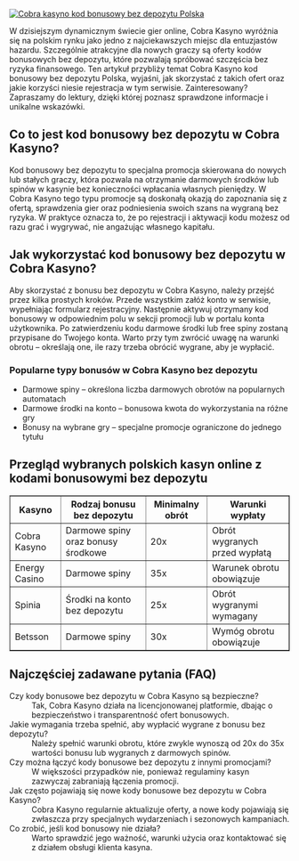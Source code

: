 [![Cobra kasyno kod bonusowy bez depozytu Polska](https://123-caf.pages.dev/gitsignup.png)](https://vrmoo.ru/Bt82HjjY)

<div>   <p>W dzisiejszym dynamicznym świecie gier online, Cobra Kasyno wyróżnia się na polskim rynku jako jedno z najciekawszych miejsc dla entuzjastów hazardu. Szczególnie atrakcyjne dla nowych graczy są oferty kodów bonusowych bez depozytu, które pozwalają spróbować szczęścia bez ryzyka finansowego. Ten artykuł przybliży temat Cobra Kasyno kod bonusowy bez depozytu Polska, wyjaśni, jak skorzystać z takich ofert oraz jakie korzyści niesie rejestracja w tym serwisie. Zainteresowany? Zapraszamy do lektury, dzięki której poznasz sprawdzone informacje i unikalne wskazówki.</p>    <h2>Co to jest kod bonusowy bez depozytu w Cobra Kasyno?</h2>   <p>Kod bonusowy bez depozytu to specjalna promocja skierowana do nowych lub stałych graczy, która pozwala na otrzymanie darmowych środków lub spinów w kasynie bez konieczności wpłacania własnych pieniędzy. W Cobra Kasyno tego typu promocje są doskonałą okazją do zapoznania się z ofertą, sprawdzenia gier oraz podniesienia swoich szans na wygraną bez ryzyka. W praktyce oznacza to, że po rejestracji i aktywacji kodu możesz od razu grać i wygrywać, nie angażując własnego kapitału.</p>  <h2>Jak wykorzystać kod bonusowy bez depozytu w Cobra Kasyno?</h2>   <p>Aby skorzystać z bonusu bez depozytu w Cobra Kasyno, należy przejść przez kilka prostych kroków. Przede wszystkim załóż konto w serwisie, wypełniając formularz rejestracyjny. Następnie aktywuj otrzymany kod bonusowy w odpowiednim polu w sekcji promocji lub w portalu konta użytkownika. Po zatwierdzeniu kodu darmowe środki lub free spiny zostaną przypisane do Twojego konta. Warto przy tym zwrócić uwagę na warunki obrotu – określają one, ile razy trzeba obrócić wygrane, aby je wypłacić.</p>  <h3>Popularne typy bonusów w Cobra Kasyno bez depozytu</h3>   <ul>     <li>Darmowe spiny – określona liczba darmowych obrotów na popularnych automatach</li>     <li>Darmowe środki na konto – bonusowa kwota do wykorzystania na różne gry</li>     <li>Bonusy na wybrane gry – specjalne promocje ograniczone do jednego tytułu</li>   </ul>  <h2>Przegląd wybranych polskich kasyn online z kodami bonusowymi bez depozytu</h2>   <table border="1" cellpadding="8" cellspacing="0">     <thead>       <tr>         <th>Kasyno</th>         <th>Rodzaj bonusu bez depozytu</th>         <th>Minimalny obrót</th>         <th>Warunki wypłaty</th>       </tr>     </thead>     <tbody>       <tr>         <td>Cobra Kasyno</td>         <td>Darmowe spiny oraz bonusy środkowe</td>         <td>20x</td>         <td>Obrót wygranych przed wypłatą</td>       </tr>       <tr>         <td>Energy Casino</td>         <td>Darmowe spiny</td>         <td>35x</td>         <td>Warunek obrotu obowiązuje</td>       </tr>       <tr>         <td>Spinia</td>         <td>Środki na konto bez depozytu</td>         <td>25x</td>         <td>Obrót wygranymi wymagany</td>       </tr>       <tr>         <td>Betsson</td>         <td>Darmowe spiny</td>         <td>30x</td>         <td>Wymóg obrotu obowiązuje</td>       </tr>     </tbody>   </table>  <h2>Najczęściej zadawane pytania (FAQ)</h2>   <dl>     <dt>Czy kody bonusowe bez depozytu w Cobra Kasyno są bezpieczne?</dt>     <dd>Tak, Cobra Kasyno działa na licencjonowanej platformie, dbając o bezpieczeństwo i transparentność ofert bonusowych.</dd>      <dt>Jakie wymagania trzeba spełnić, aby wypłacić wygrane z bonusu bez depozytu?</dt>     <dd>Należy spełnić warunki obrotu, które zwykle wynoszą od 20x do 35x wartości bonusu lub wygranych z darmowych spinów.</dd>      <dt>Czy można łączyć kody bonusowe bez depozytu z innymi promocjami?</dt>     <dd>W większości przypadków nie, ponieważ regulaminy kasyn zazwyczaj zabraniają łączenia promocji.</dd>      <dt>Jak często pojawiają się nowe kody bonusowe bez depozytu w Cobra Kasyno?</dt>     <dd>Cobra Kasyno regularnie aktualizuje oferty, a nowe kody pojawiają się zwłaszcza przy specjalnych wydarzeniach i sezonowych kampaniach.</dd>      <dt>Co zrobić, jeśli kod bonusowy nie działa?</dt>     <dd>Warto sprawdzić jego ważność, warunki użycia oraz kontaktować się z działem obsługi klienta kasyna.</dd>   </dl>   </div>